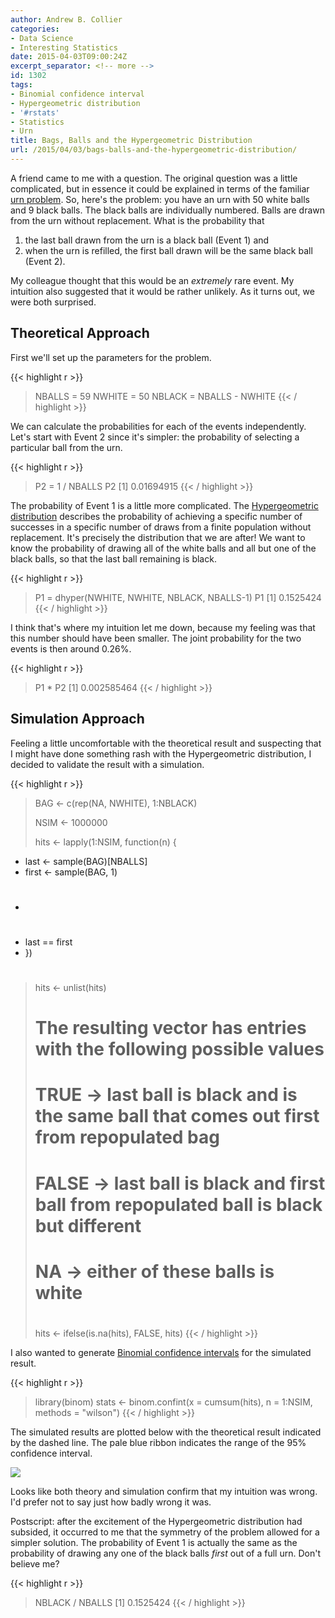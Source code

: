 ```yaml
---
author: Andrew B. Collier
categories:
- Data Science
- Interesting Statistics
date: 2015-04-03T09:00:24Z
excerpt_separator: <!-- more -->
id: 1302
tags:
- Binomial confidence interval
- Hypergeometric distribution
- '#rstats'
- Statistics
- Urn
title: Bags, Balls and the Hypergeometric Distribution
url: /2015/04/03/bags-balls-and-the-hypergeometric-distribution/
---
```


<!--more-->

A friend came to me with a question. The original question was a little complicated, but in essence it could be explained in terms of the familiar [urn problem](http://en.wikipedia.org/wiki/Urn_problem). So, here's the problem: you have an urn with 50 white balls and 9 black balls. The black balls are individually numbered. Balls are drawn from the urn without replacement. What is the probability that

1. the last ball drawn from the urn is a black ball (Event 1) and 
2. when the urn is refilled, the first ball drawn will be the same black ball (Event 2).

My colleague thought that this would be an _extremely_ rare event. My intuition also suggested that it would be rather unlikely. As it turns out, we were both surprised.

## Theoretical Approach

First we'll set up the parameters for the problem.

{{< highlight r >}}
> NBALLS = 59
> NWHITE = 50
> NBLACK = NBALLS - NWHITE
{{< / highlight >}}

We can calculate the probabilities for each of the events independently. Let's start with Event 2 since it's simpler: the probability of selecting a particular ball from the urn.

{{< highlight r >}}
> P2 = 1 / NBALLS
> P2
[1] 0.01694915
{{< / highlight >}}

The probability of Event 1 is a little more complicated. The [Hypergeometric distribution](http://en.wikipedia.org/wiki/Hypergeometric_distribution) describes the probability of achieving a specific number of successes in a specific number of draws from a finite population without replacement. It's precisely the distribution that we are after! We want to know the probability of drawing all of the white balls and all but one of the black balls, so that the last ball remaining is black.

{{< highlight r >}}
> P1 = dhyper(NWHITE, NWHITE, NBLACK, NBALLS-1)
> P1
[1] 0.1525424
{{< / highlight >}}

I think that's where my intuition let me down, because my feeling was that this number should have been smaller. The joint probability for the two events is then around 0.26%.

{{< highlight r >}}
> P1 * P2
[1] 0.002585464
{{< / highlight >}}

## Simulation Approach

Feeling a little uncomfortable with the theoretical result and suspecting that I might have done something rash with the Hypergeometric distribution, I decided to validate the result with a simulation.

{{< highlight r >}}
> BAG <- c(rep(NA, NWHITE), 1:NBLACK)
> 
> NSIM <- 1000000
> 
> hits <- lapply(1:NSIM, function(n) {
+   last <- sample(BAG)[NBALLS]
+   first <- sample(BAG, 1)
+   #
+   last == first
+ })
> #
> hits <- unlist(hits)
> #
> # The resulting vector has entries with the following possible values
> #
> # TRUE -> last ball is black and is the same ball that comes out first from repopulated bag
> # FALSE -> last ball is black and first ball from repopulated ball is black but different
> # NA -> either of these balls is white
> #
> hits <- ifelse(is.na(hits), FALSE, hits)
{{< / highlight >}}

I also wanted to generate [Binomial confidence intervals](http://en.wikipedia.org/wiki/Binomial_proportion_confidence_interval) for the simulated result.

{{< highlight r >}}
> library(binom)
> stats <- binom.confint(x = cumsum(hits), n = 1:NSIM, methods = "wilson")
{{< / highlight >}}

The simulated results are plotted below with the theoretical result indicated by the dashed line. The pale blue ribbon indicates the range of the 95% confidence interval.

<img src="{{ site.baseurl }}/static/img/2015/03/black-white-balls.png">

Looks like both theory and simulation confirm that my intuition was wrong. I'd prefer not to say just how badly wrong it was.

Postscript: after the excitement of the Hypergeometric distribution had subsided, it occurred to me that the symmetry of the problem allowed for a simpler solution. The probability of Event 1 is actually the same as the probability of drawing any one of the black balls _first_ out of a full urn. Don't believe me?

{{< highlight r >}}
> NBLACK / NBALLS
[1] 0.1525424
{{< / highlight >}}
